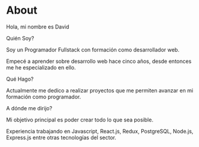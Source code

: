 # About

Hola, mi nombre es David

Quién Soy?

Soy un Programador Fullstack con formación como desarrollador web.

Empecé a aprender sobre desarrollo web hace cinco años, desde entonces me he especializado en ello.

Qué Hago?

Actualmente me dedico a realizar proyectos que me permiten avanzar en mi formación como programador.


A dónde me dirijo?

Mi objetivo principal es poder crear todo lo que sea posible.


Experiencia trabajando en Javascript, React.js, Redux, PostgreSQL, Node.js, Express.js entre otras tecnologías del sector.

